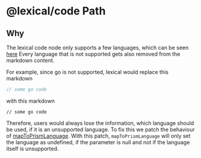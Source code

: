 # @lexical/code Path

## Why

The lexical code node only supports a few languages, which can be seen [here](https://github.com/facebook/lexical/blob/v0.15.0/packages/lexical-code/src/CodeHighlighterPrism.ts)
Every language that is not supported gets also removed from the markdown content.

For example, since go is not supported, lexical would replace this markdown

```go
// some go code
```

with this markdown

```
// some go code
```

Therefore, users would always lose the information, which language should be used, if it is an unsupported language.
To fix this we patch the behaviour of [mapToPrismLanguage](https://github.com/facebook/lexical/blob/ea8ca9b2942615eeb5fd39671a6c5a5921bc13dc/packages/lexical-code/src/CodeNode.ts#L51).
With this patch, `mapToPrismLanguage` will only set the language as undefined, if the parameter is null and not if the language itself is unsupported.
